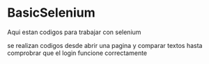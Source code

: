 # BasicSelenium


Aqui estan codigos para trabajar con selenium 

se realizan codigos desde abrir una pagina y comparar textos hasta comprobrar que el login funcione correctamente
